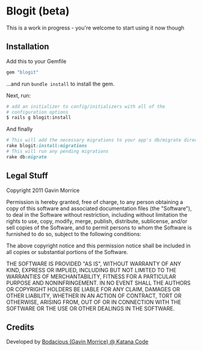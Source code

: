 # Blogit (beta)

This is a work in progress - you're welcome to start using it now though

## Installation

Add this to your Gemfile

``` ruby
gem "blogit"
```

...and run `bundle install` to install the gem.

Next, run:

``` bash
# add an initializer to config/initializers with all of the
# configuration options
$ rails g blogit:install
``` 

And finally

``` ruby
# This will add the necessary migrations to your app's db/migrate directory
rake blogit:install:migrations
# This will run any pending migrations
rake db:migrate
```

## Legal Stuff

Copyright 2011 Gavin Morrice

Permission is hereby granted, free of charge, to any person obtaining
a copy of this software and associated documentation files (the
"Software"), to deal in the Software without restriction, including
without limitation the rights to use, copy, modify, merge, publish,
distribute, sublicense, and/or sell copies of the Software, and to
permit persons to whom the Software is furnished to do so, subject to
the following conditions:

The above copyright notice and this permission notice shall be
included in all copies or substantial portions of the Software.

THE SOFTWARE IS PROVIDED "AS IS", WITHOUT WARRANTY OF ANY KIND,
EXPRESS OR IMPLIED, INCLUDING BUT NOT LIMITED TO THE WARRANTIES OF
MERCHANTABILITY, FITNESS FOR A PARTICULAR PURPOSE AND
NONINFRINGEMENT. IN NO EVENT SHALL THE AUTHORS OR COPYRIGHT HOLDERS BE
LIABLE FOR ANY CLAIM, DAMAGES OR OTHER LIABILITY, WHETHER IN AN ACTION
OF CONTRACT, TORT OR OTHERWISE, ARISING FROM, OUT OF OR IN CONNECTION
WITH THE SOFTWARE OR THE USE OR OTHER DEALINGS IN THE SOFTWARE.


## Credits

Developed by [Bodacious (Gavin Morrice) @ Katana Code](http://gavinmorrice.com)